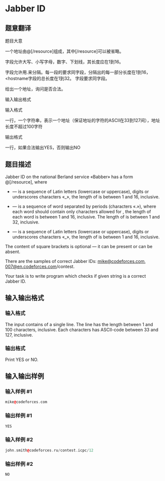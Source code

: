 # Jabber ID

## 题意翻译

题目大意

一个地址由@[/resource]组成，其中[/resource]可以被省略。

字段允许大写、小写字母，数字、下划线，其长度应在1到16。

字段允许用.来分隔。每一段的要求同字段，分隔出的每一部分长度在1到16，<hostname字段的总长度在1到32。 字段要求同字段。

给出一个地址，询问是否合法。

输入输出格式

输入格式

一行，一个字符串，表示一个地址（保证地址的字符的ASCII在33到127间），地址长度不超过100字符

输出格式

一行，如果合法输出YES，否则输出NO

## 题目描述

Jabber ID on the national Berland service «Babber» has a form @\[/resource\], where

-  — is a sequence of Latin letters (lowercase or uppercase), digits or underscores characters «\_», the length of  is between 1 and 16, inclusive.

-  — is a sequence of word separated by periods (characters «.»), where each word should contain only characters allowed for , the length of each word is between 1 and 16, inclusive. The length of  is between 1 and 32, inclusive.

-  — is a sequence of Latin letters (lowercase or uppercase), digits or underscores characters «\_», the length of  is between 1 and 16, inclusive.

The content of square brackets is optional — it can be present or can be absent.

There are the samples of correct Jabber IDs: mike@codeforces.com, 007@en.codeforces.com/contest.

Your task is to write program which checks if given string is a correct Jabber ID.

## 输入输出格式

### 输入格式

The input contains of a single line. The line has the length between 1 and 100 characters, inclusive. Each characters has ASCII-code between 33 and 127, inclusive.

### 输出格式

Print YES or NO.

## 输入输出样例

### 输入样例 #1

```cpp
mike@codeforces.com

```
### 输出样例 #1

```cpp
YES

```
### 输入样例 #2

```cpp
john.smith@codeforces.ru/contest.icpc/12

```
### 输出样例 #2

```cpp
NO

```
